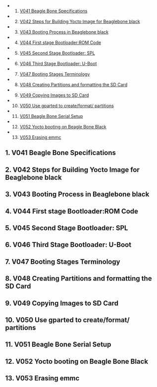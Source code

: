 <!-- vscode-markdown-toc -->
* 1. [V041 Beagle Bone Specifications](#V041BeagleBoneSpecifications)
* 2. [V042 Steps for Building Yocto Image for Beaglebone black](#V042StepsforBuildingYoctoImageforBeagleboneblack)
* 3. [V043 Booting Process in Beaglebone black](#V043BootingProcessinBeagleboneblack)
* 4. [V044 First stage Bootloader:ROM Code](#V044FirststageBootloader:ROMCode)
* 5. [V045 Second Stage Bootloader: SPL](#V045SecondStageBootloader:SPL)
* 6. [V046 Third Stage Bootloader: U-Boot](#V046ThirdStageBootloader:U-Boot)
* 7. [V047 Booting Stages Terminology](#V047BootingStagesTerminology)
* 8. [V048 Creating Partitions and formatting the SD Card](#V048CreatingPartitionsandformattingtheSDCard)
* 9. [V049 Copying Images to SD Card](#V049CopyingImagestoSDCard)
* 10. [V050 Use gparted to create/format/ partitions](#V050Usegpartedtocreateformatpartitions)
* 11. [V051 Beagle Bone Serial Setup](#V051BeagleBoneSerialSetup)
* 12. [V052 Yocto booting on Beagle Bone Black](#V052YoctobootingonBeagleBoneBlack)
* 13. [V053 Erasing emmc](#V053Erasingemmc)

<!-- vscode-markdown-toc-config
	numbering=true
	autoSave=true
	/vscode-markdown-toc-config -->
<!-- /vscode-markdown-toc -->

##  1. <a name='V041BeagleBoneSpecifications'></a>V041 Beagle Bone Specifications

##  2. <a name='V042StepsforBuildingYoctoImageforBeagleboneblack'></a>V042 Steps for Building Yocto Image for Beaglebone black

##  3. <a name='V043BootingProcessinBeagleboneblack'></a>V043 Booting Process in Beaglebone black

##  4. <a name='V044FirststageBootloader:ROMCode'></a>V044 First stage Bootloader:ROM Code

##  5. <a name='V045SecondStageBootloader:SPL'></a>V045 Second Stage Bootloader: SPL

##  6. <a name='V046ThirdStageBootloader:U-Boot'></a>V046 Third Stage Bootloader: U-Boot

##  7. <a name='V047BootingStagesTerminology'></a>V047 Booting Stages Terminology

##  8. <a name='V048CreatingPartitionsandformattingtheSDCard'></a>V048 Creating Partitions and formatting the SD Card

##  9. <a name='V049CopyingImagestoSDCard'></a>V049 Copying Images to SD Card

##  10. <a name='V050Usegpartedtocreateformatpartitions'></a>V050 Use gparted to create/format/ partitions

##  11. <a name='V051BeagleBoneSerialSetup'></a>V051 Beagle Bone Serial Setup

##  12. <a name='V052YoctobootingonBeagleBoneBlack'></a>V052 Yocto booting on Beagle Bone Black

##  13. <a name='V053Erasingemmc'></a>V053 Erasing emmc